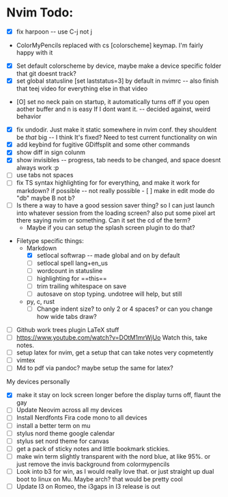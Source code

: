 # Nvim Todo:

- [X] fix harpoon -- use C-j not <leader>j
- ColorMyPencils replaced with <leader>cs [colorscheme] keymap. I'm fairly happy with it
- [X] Set default colorscheme by device, maybe make a device specific folder that git doesnt track?
- [X] set global statusline [set laststatus=3] by default in nvimrc -- also finish that teej video for everything else in that video
- [O] set no neck pain on startup, it automatically turns off if you open aother buffer and <leader>n is easy If I dont want it. -- decided against, weird behavior
- [X] fix undodir. Just make it static somewhere in nvim conf. they shouldent be *that* big -- I think It's fixed? Need to test current functionality on win
- [X] add keybind for fugitive GDiffsplit and some other commands
- [X] show diff in sign colunm
- [X] show invisibles -- progress, tab needs to be changed, and space doesnt always work :p
- [ ] use tabs not spaces
- [ ] fix TS syntax highlighting for for everything, and make it work for markdown? if possible
-- not really possible - [ ] make <C-backspace> in edit mode do "<C-o>db" maybe B not b?
- [ ] Is there a way to have a good session saver thing? so I can just launch into whatever session from the loading screen? also put some pixel art there saying nvim or something. Can it set the cd of the term?
    - Maybe if you can setup the splash screen plugin to do that?
- Filetype specific things:
    - Markdown
        - [X] setlocal softwrap -- made global and on by default
        - [ ] setlocal spell lang+en_us
        - [ ] wordcount in statusline
        - [ ] highlighting for ==this==
        - [ ] trim trailing whitespace on save
        - [ ] autosave on stop typing. undotree will help, but still
    - py, c, rust
        - [ ] Change indent size? to only 2 or 4 spaces? or can you change how wide tabs draw?
- [ ] Github work trees plugin
LaTeX stuff
- [ ] https://www.youtube.com/watch?v=DOtM1mrWjUo Watch this, take notes.
- [ ] setup latex for nvim, get a setup that can take notes very copmetently
- [ ] vimtex
- [ ] Md to pdf via pandoc? maybe setup the same for latex?

My devices personally
- [X] make it stay on lock screen longer before the display turns off, flaunt the gay
- [ ] Update Neovim across all my devices
- [ ] Install Nerdfonts Fira code mono to all devices
- [ ] install a better term on mu
- [ ] stylus nord theme google calendar
- [ ] stylus set nord theme for canvas
- [ ] get a pack of sticky notes and little bookmark stickies.
- [ ] make win term slightly transparent with the nord blue, at like 95%. or just remove the invis background from colormypencils
- [ ] Look into b3 for win, as I would really love that. or just straight up dual boot to linux on Mu. Maybe arch? that would be pretty cool
- [ ] Update I3 on Romeo, the i3gaps in I3 release is out

